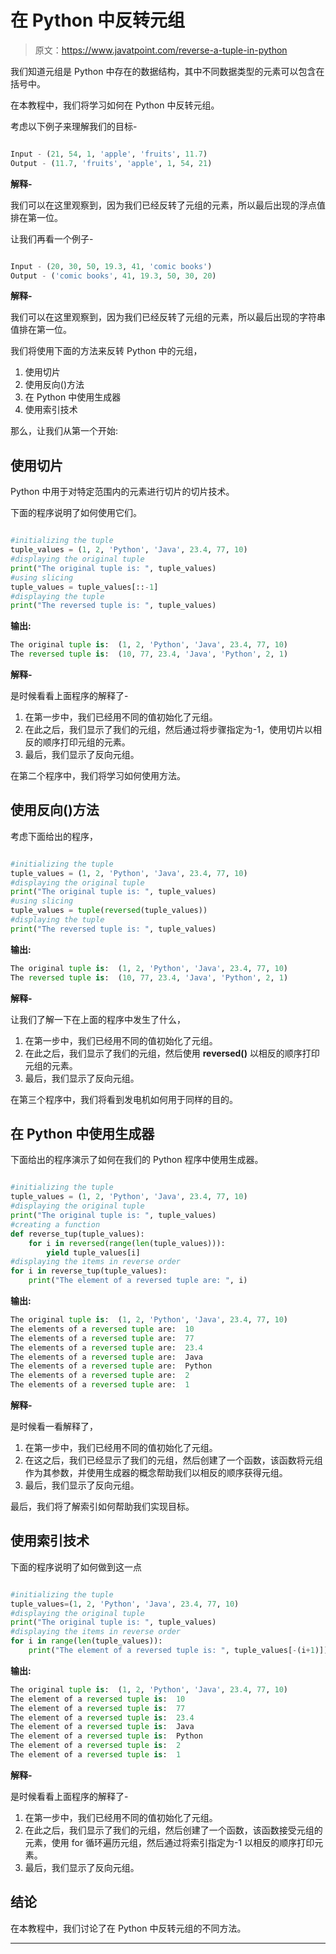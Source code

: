 # 在 Python 中反转元组

> 原文：<https://www.javatpoint.com/reverse-a-tuple-in-python>

我们知道元组是 Python 中存在的数据结构，其中不同数据类型的元素可以包含在括号中。

在本教程中，我们将学习如何在 Python 中反转元组。

考虑以下例子来理解我们的目标-

```py

Input - (21, 54, 1, 'apple', 'fruits', 11.7)
Output - (11.7, 'fruits', 'apple', 1, 54, 21)

```

**解释-**

我们可以在这里观察到，因为我们已经反转了元组的元素，所以最后出现的浮点值排在第一位。

让我们再看一个例子-

```py

Input - (20, 30, 50, 19.3, 41, 'comic books')
Output - ('comic books', 41, 19.3, 50, 30, 20)

```

**解释-**

我们可以在这里观察到，因为我们已经反转了元组的元素，所以最后出现的字符串值排在第一位。

我们将使用下面的方法来反转 Python 中的元组，

1.  使用切片
2.  使用反向()方法
3.  在 Python 中使用生成器
4.  使用索引技术

那么，让我们从第一个开始:

## 使用切片

Python 中用于对特定范围内的元素进行切片的切片技术。

下面的程序说明了如何使用它们。

```py

#initializing the tuple
tuple_values = (1, 2, 'Python', 'Java', 23.4, 77, 10)
#displaying the original tuple
print("The original tuple is: ", tuple_values)
#using slicing
tuple_values = tuple_values[::-1]
#displaying the tuple
print("The reversed tuple is: ", tuple_values)

```

**输出:**

```py
The original tuple is:  (1, 2, 'Python', 'Java', 23.4, 77, 10)
The reversed tuple is:  (10, 77, 23.4, 'Java', 'Python', 2, 1)

```

**解释-**

是时候看看上面程序的解释了-

1.  在第一步中，我们已经用不同的值初始化了元组。
2.  在此之后，我们显示了我们的元组，然后通过将步骤指定为-1，使用切片以相反的顺序打印元组的元素。
3.  最后，我们显示了反向元组。

在第二个程序中，我们将学习如何使用方法。

## 使用反向()方法

考虑下面给出的程序，

```py

#initializing the tuple
tuple_values = (1, 2, 'Python', 'Java', 23.4, 77, 10)
#displaying the original tuple
print("The original tuple is: ", tuple_values)
#using slicing
tuple_values = tuple(reversed(tuple_values))
#displaying the tuple
print("The reversed tuple is: ", tuple_values)

```

**输出:**

```py
The original tuple is:  (1, 2, 'Python', 'Java', 23.4, 77, 10)
The reversed tuple is:  (10, 77, 23.4, 'Java', 'Python', 2, 1)

```

**解释-**

让我们了解一下在上面的程序中发生了什么，

1.  在第一步中，我们已经用不同的值初始化了元组。
2.  在此之后，我们显示了我们的元组，然后使用 **reversed()** 以相反的顺序打印元组的元素。
3.  最后，我们显示了反向元组。

在第三个程序中，我们将看到发电机如何用于同样的目的。

## 在 Python 中使用生成器

下面给出的程序演示了如何在我们的 Python 程序中使用生成器。

```py

#initializing the tuple
tuple_values = (1, 2, 'Python', 'Java', 23.4, 77, 10)
#displaying the original tuple
print("The original tuple is: ", tuple_values)
#creating a function
def reverse_tup(tuple_values):
    for i in reversed(range(len(tuple_values))):
        yield tuple_values[i]
#displaying the items in reverse order
for i in reverse_tup(tuple_values):
    print("The element of a reversed tuple are: ", i)

```

**输出:**

```py
The original tuple is:  (1, 2, 'Python', 'Java', 23.4, 77, 10)
The elements of a reversed tuple are:  10
The elements of a reversed tuple are:  77
The elements of a reversed tuple are:  23.4
The elements of a reversed tuple are:  Java
The elements of a reversed tuple are:  Python
The elements of a reversed tuple are:  2
The elements of a reversed tuple are:  1

```

**解释-**

是时候看一看解释了，

1.  在第一步中，我们已经用不同的值初始化了元组。
2.  在这之后，我们已经显示了我们的元组，然后创建了一个函数，该函数将元组作为其参数，并使用生成器的概念帮助我们以相反的顺序获得元组。
3.  最后，我们显示了反向元组。

最后，我们将了解索引如何帮助我们实现目标。

## 使用索引技术

下面的程序说明了如何做到这一点

```py

#initializing the tuple
tuple_values=(1, 2, 'Python', 'Java', 23.4, 77, 10)
#displaying the original tuple
print("The original tuple is: ", tuple_values)
#displaying the items in reverse order
for i in range(len(tuple_values)):
    print("The element of a reversed tuple is: ", tuple_values[-(i+1)])

```

**输出:**

```py
The original tuple is:  (1, 2, 'Python', 'Java', 23.4, 77, 10)
The element of a reversed tuple is:  10
The element of a reversed tuple is:  77
The element of a reversed tuple is:  23.4
The element of a reversed tuple is:  Java
The element of a reversed tuple is:  Python
The element of a reversed tuple is:  2
The element of a reversed tuple is:  1

```

**解释-**

是时候看看上面程序的解释了-

1.  在第一步中，我们已经用不同的值初始化了元组。
2.  在此之后，我们显示了我们的元组，然后创建了一个函数，该函数接受元组的元素，使用 for 循环遍历元组，然后通过将索引指定为-1 以相反的顺序打印元素。
3.  最后，我们显示了反向元组。

## 结论

在本教程中，我们讨论了在 Python 中反转元组的不同方法。

* * *